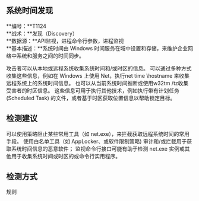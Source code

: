 ## 系统时间发现  
**编号：**T1124  
**战术：**发现（Discovery）  
**数据源：**API监视，进程命令行参数，进程监视  
**基本描述：**系统时间由 Windows 时间服务在域中设置和存储，来维护企业网络中系统和服务之间的时间同步。

攻击者可以从本地或远程系统收集系统时间和/或时区的信息。 可以通过多种方式收集这些信息，例如在 Windows 上使用 Net，执行net time \hostname 来收集远程系统上的系统时间信息。 也可以从当前系统时间推断或使用w32tm /tz收集受害者的时区信息。 这些信息可用于执行其他技术，例如执行带有计划任务 (Scheduled Task) 的文件，或者基于时区获取位置信息以帮助锁定目标。  
## 检测建议  
可以使用策略阻止某些常用工具（如 net.exe），来拦截获取远程系统时间的常用手段。
使用白名单工具（如 AppLocker、或软件限制策略) 审计和/或拦截用于获取系统时间信息的恶意软件；
监视命令行接口可能有助于检测 net.exe 实例或其他用于收集系统时间或时区的或命令行实用程序。  
## 检测方式  
规则